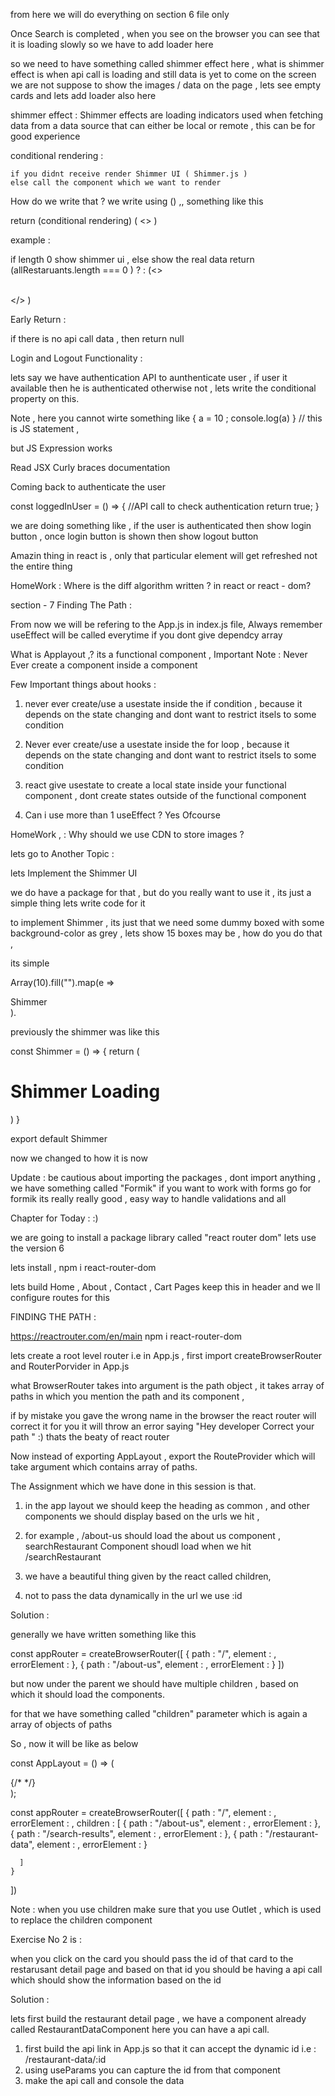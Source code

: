 from here we will do everything on section 6 file only

Once Search is completed , when you see on the browser you can see that it is loading slowly so we have to add loader here 

so we need to have something called shimmer effect here , what is shimmer effect is 
when api call is loading and still data is yet to come on the screen we are not suppose to show the images / data on the page , lets see empty cards and lets add loader also here 

shimmer effect : Shimmer effects are loading indicators used when fetching data from a data source that can either be local or remote , this can be for good experience


conditional rendering  : 

    if you didnt receive render Shimmer UI ( Shimmer.js )
    else call the component which we want to render

How do we write that ? we write using () ,, something like this 

return (conditional rendering) (
    <>
) 

example : 

if length 0 show shimmer ui , else show the real data
   return (allRestaruants.length === 0 ) ? <Shimmer />  : (<>
    <div>
        <SearchBar  setfilteredRestaruants={setfilteredRestaruants} allRestaruants = {allRestaruants}/>
    </div>
    <div className="card-container">       
        <CardContainer filteredRestaruants={filteredRestaruants}/> 
    </div>
    </> )


Early Return : 

if there is no api call data , then return null

Login and Logout Functionality : 

lets say we have authentication API to aunthenticate user , if user it available then he is authenticated otherwise not , lets write the conditional property on this. 

Note , here you cannot wirte something like {
    a = 10 ; console.log(a) 
} // this is JS statement , 

but JS Expression works 

Read JSX Curly braces documentation

Coming back to authenticate the user

const loggedInUser = () => {
    //API call to check authentication
    return true;
}

we are doing something like , if the user is authenticated then show login button , once login button is shown then show logout button

Amazin thing in react is , only that particular element will get refreshed not the entire thing 

HomeWork : Where is the diff algorithm written ? in react or react - dom? 



section - 7 Finding The Path : 

From now we will be refering to the App.js in index.js file, 
Always remember useEffect will be called everytime if you dont give dependcy array

What is Applayout ,? its a functional component , 
Important Note : Never Ever create a component inside a component

Few Important things about hooks : 

1. never ever create/use a usestate inside the if condition , because it depends on the state changing and dont want to restrict itsels to some condition 

2. Never ever create/use a usestate inside the for loop , because it depends on the state changing and dont want to restrict itsels to some condition

3. react give usestate to create a local state inside your functional component , dont create states outside of the functional component

4. Can i use more than 1 useEffect ? Yes Ofcourse

HomeWork , : Why should we use CDN to store images ? 

lets go to Another Topic : 

lets Implement the Shimmer UI 

we do have a package for that , but do you really want to use it , its just a simple thing lets write code for it 

to implement Shimmer , its just that we need some dummy boxed with some background-color as grey , lets show 15 boxes 
may be , how do you do that ,

its simple 

Array(10).fill("").map(e => <div className ="shimmer-card">Shimmer</div>).

previously the shimmer was like this 

const Shimmer  = () => {
    return (
      <h1>Shimmer Loading</h1>
    )
}

export default Shimmer

now we changed to how it is now 


Update : be cautious about importing the packages , dont import anything , we have something called "Formik"  if you want to work with forms go for formik its really really good , easy way to handle validations and all 

Chapter for Today : :) 

we are going to install a package library called "react router dom" lets use the version 6 

lets install , npm i react-router-dom

lets build  Home , About , Contact , Cart Pages keep this in header and we ll configure routes for this

FINDING THE PATH : 

https://reactrouter.com/en/main
npm i react-router-dom

lets create a root level router i.e in App.js , first import createBrowserRouter and RouterPorvider in App.js 

what BrowserRouter takes into argument is the path object , it takes array of paths
in which you mention the path and its component , 

if by mistake you gave the wrong name in the browser the react router will correct it for you it will throw an error saying "Hey developer Correct your path " :) thats the beaty of react router 

Now instead of exporting AppLayout , export the RouteProvider which will take argument which contains array of paths.


The Assignment which we have done in this session is that. 

1. in the app layout we should keep the heading as common , and other components we should display based on the urls we hit , 

2. for example , /about-us should load the about us component , searchRestaurant Component shoudl load when we hit /searchRestaurant

3. we have a beautiful thing given by the react called children, 

4. not to pass the data  dynamically in the url we use :id 


Solution : 

generally we have written something like this 

  const appRouter = createBrowserRouter([
    {
      path : "/",
      element : <AppLayout />,
      errorElement : <ErrorComponent />
    },
    {
      path : "/about-us",
      element : <AboutUs />,
      errorElement : <ErrorComponent />
    }
  ])


  but now under the parent we should have multiple children , based on which it should load the components. 

  for that we have something called "children" parameter which is again a array of objects of paths 



  So , now it will be like as below 


const AppLayout = () => (
    <div>
      <HeadingComponent />
      {/* <BodyComponent /> */}
      <Outlet />
    </div>
  );

  const appRouter = createBrowserRouter([
    {
      path : "/",
      element : <AppLayout />,
      errorElement : <ErrorComponent />,
      children : [ 
        {
          path : "/about-us",
          element : <AboutUs />,
          errorElement : <ErrorComponent />
        },
        {
          path : "/search-results",
          element : <BodyComponent />,
          errorElement : <ErrorComponent />
        },
        {
          path : "/restaurant-data",
          element : <RestaurantDataComponent />,
          errorElement : <ErrorComponent />
        }

      ]
    }
  ])




  Note : when you use children make sure that you use Outlet , which is used to replace the children component


  Exercise No 2 is : 

  when you click on the card you should pass the id of that card to the restarusant detail page and based on that id you should be having a api call which should show the information based on the id 

  Solution : 

  lets first build the restaurant detail page , we have a component already called RestaurantDataComponent here you can have a api call.


  1. first build the api link in App.js so that it can accept the dynamic id i.e : /restaurant-data/:id 
  2. using useParams you can capture the id from that component
  3. make the api call and console the data
  




